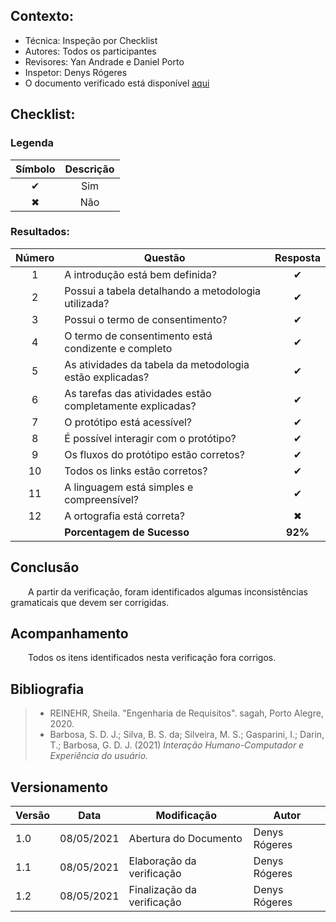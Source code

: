 ## Contexto:	
 - Técnica: Inspeção por Checklist
 - Autores: Todos os participantes
 - Revisores: Yan Andrade e Daniel Porto
 - Inspetor: Denys Rógeres
 - O documento verificado está disponível [aqui](https://interacao-humano-computador.github.io/2020.2-Ingresso.eear/design-ava-dese/nivel-2/plan-prototipo-papel/)

## Checklist:
<!-- ( Aqui vem todas as peguntas enumeradas somente para documentos com muitos itens a serem verificados) -->

### Legenda 

|Símbolo|Descrição|
|:-:|:-:|
|✔|Sim|
|✖|Não|

### Resultados:
<!-- Tabela com as respostas da perguntas pra cada verificação 
( Para documentos com poucos itens, as perguntas do checklist ficam na tabela)
( Documentos com muitos itens deve ser usadas mais tabelas com uma quantidade de itens que caiba na tela) --> 
|Número|Questão|Resposta|
|:-:|--|:-:|
|1|A introdução está bem definida?|✔|
|2|Possui a tabela detalhando a metodologia utilizada?|✔|
|3|Possui o termo de consentimento?|✔|
|4|O termo de consentimento está condizente e completo|✔|
|5|As atividades da tabela da metodologia estão explicadas?|✔|
|6|As tarefas das atividades estão completamente explicadas?|✔|
|7|O protótipo está acessível?|✔|
|8|É possível interagir com o protótipo?|✔|
|9|Os fluxos do protótipo estão corretos?|✔|
|10|Todos os links estão corretos?|✔|
|11|A linguagem está simples e compreensível?|✔|
|12|A ortografia está correta?|✖|
||**Porcentagem de Sucesso**|**92%**| 

## Conclusão
&emsp;&emsp;A partir da verificação, foram identificados algumas inconsistências gramaticais que devem ser corrigidas.
## Acompanhamento
&emsp;&emsp;Todos os itens identificados nesta verificação fora corrigos.
## Bibliografia
> - REINEHR, Sheila. "Engenharia de Requisitos". sagah, Porto Alegre, 2020.
> - Barbosa, S. D. J.; Silva, B. S. da; Silveira, M. S.; Gasparini, I.; Darin, T.; Barbosa, G. D. J. (2021) *Interação Humano-Computador e Experiência do usuário.*
## Versionamento
|Versão|Data|Modificação|Autor|
|--|--|--|--|
|1.0|08/05/2021|Abertura do Documento|Denys Rógeres|
|1.1|08/05/2021|Elaboração da verificação|Denys Rógeres|
|1.2|08/05/2021|Finalização da verificação|Denys Rógeres|
